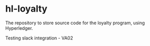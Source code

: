 # hl-loyalty
The repository to store source code for the loyalty program, using Hyperledger. 

Testing slack integration - VA02
